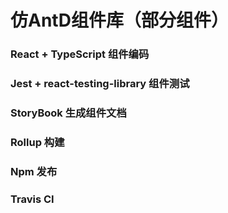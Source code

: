 # 仿AntD组件库（部分组件）

### React + TypeScript 组件编码

### Jest + react-testing-library 组件测试

### StoryBook 生成组件文档

### Rollup 构建

### Npm 发布

### Travis CI
